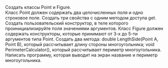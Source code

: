 ﻿Создать классы Point и Figure.  
Класс Point должен содержать два целочисленных поля и одно строковое поле. 
Создать три свойства с одним методом доступа get.  
Создать пользовательский конструктор, в теле которого проинициализируйте поля значениями аргументов. 
Класс Figure должен содержать конструкторы, которые принимают от 3-х до 5-ти аргументов типа Point. 
Создать два метода: double LengthSide(Point A, Point B), который рассчитывает длину стороны многоугольника; void PerimeterCalculator(), который рассчитывает периметр многоугольника. 
Написать программу, которая выводит на экран название и периметр многоугольника. 